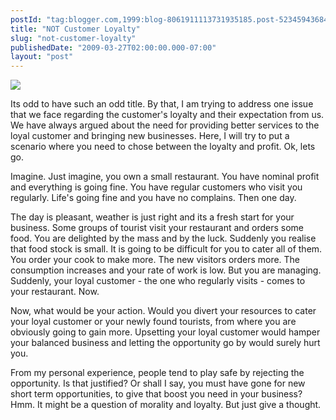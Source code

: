 ```yaml
---
postId: "tag:blogger.com,1999:blog-8061911113731935185.post-5234594368462905326"
title: "NOT Customer Loyalty"
slug: "not-customer-loyalty"
publishedDate: "2009-03-27T02:00:00.000-07:00"
layout: "post"
---
```


[![](http://1.bp.blogspot.com/_UYUaEitRq54/ScybGlYkwxI/AAAAAAAAAks/l_oaPD8Hpn4/s400/infin.png)](http://1.bp.blogspot.com/_UYUaEitRq54/ScybGlYkwxI/AAAAAAAAAks/l_oaPD8Hpn4/s1600-h/infin.png)

Its odd to have such an odd title. By that, I am trying to address one issue
that we face regarding the customer's loyalty and their expectation from us.
We have always argued about the need for providing better services to the
loyal customer and bringing new businesses. Here, I will try to put a scenario
where you need to chose between the loyalty and profit. Ok, lets go.  

  

Imagine. Just imagine, you own a small restaurant. You have nominal profit and
everything is going fine. You have regular customers who visit you regularly.
Life's going fine and you have no complains. Then one day.

  

The day is pleasant, weather is just right and its a fresh start for your
business. Some groups of tourist visit your restaurant and orders some food.
You are delighted by the mass and by the luck. Suddenly you realise that food
stock is small. It is going to be difficult for you to cater all of them. You
order your cook to make more. The new visitors orders more. The consumption
increases and your rate of work is low. But you are managing. Suddenly, your
loyal customer - the one who regularly visits - comes to your restaurant. Now.

  

Now, what would be your action. Would you divert your resources to cater your
loyal customer or your newly found tourists, from where you are obviously
going to gain more. Upsetting your loyal customer would hamper your balanced
business and letting the opportunity go by would surely hurt you.

  

From my personal experience, people tend to play safe by rejecting the
opportunity. Is that justified? Or shall I say, you must have gone for new
short term opportunities, to give that boost you need in your business? Hmm.
It might be a question of morality and loyalty. But just give a thought.

